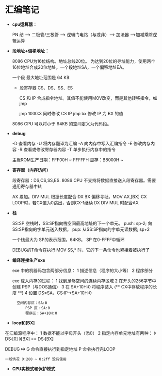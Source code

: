 汇编笔记
=======

- **cpu运算器：**

	PN 结 --> 二极管/三极管 --> 逻辑门电路（与或非）--> 加法器 -->加减乘除逻辑运算

- **段地址+偏移地址：** 

	8086 CPU为16位结构。地址总线20位。
	为达到20位的寻址能力，使用两个16位地址合成20位地址。一个段地址SA，一个偏移地址EA。

	一个段 最大地址范围是 64 KB

	- 段寄存器 CS、DS、SS、ES

		CS 和 IP 合成指令地址。其值不能使用MOV改变，而是其他转移指令，如jmp

		jmp 1000:3	同时修改 CS IP
		jmp bx		修改 IP 为 BX 的值

	8086 CPU 可以将小于 64KB 的空间定义为代码段。

- **debug**

	-D   查看内存
	-U   将内存翻译为汇编
	-A   向内存中写入汇编指令
	-E   修改内存内容
	-R   查看或修改寄存器内容
	-T   单步执行内存中的指令

	主板ROM生产日期：FFF00H ~ FFFFFH
	显存：B8000H ~

- **寄存器（内存访问）**

	段寄存器：DS,CS,SS,ES.
	8086 CPU 不支持将数据直接送入段寄存器。需要通用寄存器中转

	AX 累加。DIV MUL 根据长度配合 DX
	BX 偏移寻址。MOV AX,[BX]
	CX LOOP时，若CX值为0跳出，否则CX-1继续
	DX DIV MUL 时配合AX
- **栈**

	SS:SP
	空栈时，SS:SP指向栈空间最高地址的下一个单元。
	push: sp-2; 向SS:SP指向的字单元送入数据。
	pup: 从SS:SP指向的字单元读数据; sp+2

	一个栈最大为 SP的表示范围，64KB。
	SP 在0-FFFF中循环

	DEBUG的T命令在执行 MOV SS,* 时，它的下一条命令也紧接着被执行了

- **编译连接生产exe**

	exe 中的机器码包含两部分信息：
		1 描述信息（程序的大小等）
		2 程序部分

	exe 载入内存的过程：
		1 找到足够空间的连续内存区域
		2 在开头的256字节中创建 PSP（与DOS通信）
		3 在 SA+10H:0 将程序装入
		(** CX中存放程序的长度 **)
		4 设置 DS=SA，CS:IP->SA+10H:0

		空闲内存区：SA:0
			PSP 区：SA:0
			程序区：SA+10H:0

- **loop和[BX]**

在汇编源程序中：
	1 数据不能以字母开头（添0）
	2 指定内存单元地址有两种：
		》DS:[0]
		》[BX]  == DS:[BX]

DEBUG 中 G 命令直接执行到指定地址
	P 命令执行完LOOP

	一般情况 0:200 ~ 0:2ff 没有使用
	

- **CPU实模式和保护模式**





